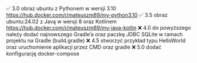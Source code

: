 ✅ 3.0 obraz ubuntu z Pythonem w wersji 3.10 https://hub.docker.com/r/mateuszm89/my-python3.10
✅ 3.5 obraz ubuntu:24.02 z Javą w wersji 8 oraz Kotlinem https://hub.docker.com/r/mateuszm89/my-java-kotlin
❌ 4.0 do powyższego należy dodać najnowszego Gradle’a oraz paczkę JDBC
SQLite w ramach projektu na Gradle (build.gradle)
❌ 4.5 stworzyć przykład typu HelloWorld oraz uruchomienie aplikacji
przez CMD oraz gradle
❌ 5.0 dodać konfigurację docker-compose
